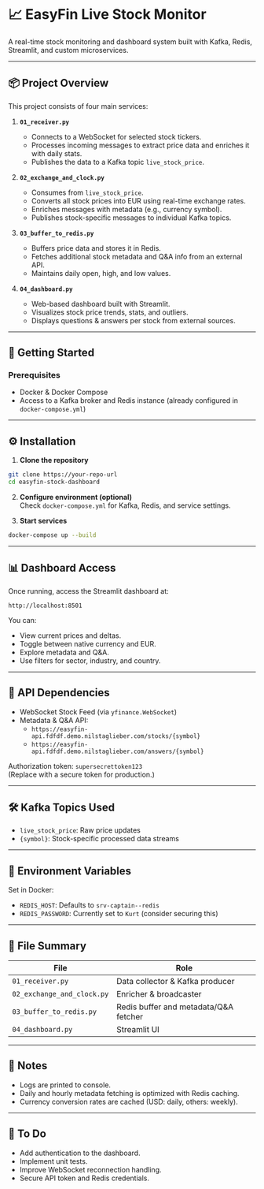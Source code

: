 
# 📈 EasyFin Live Stock Monitor

A real-time stock monitoring and dashboard system built with Kafka, Redis, Streamlit, and custom microservices.

---

## 📦 Project Overview

This project consists of four main services:

1. **`01_receiver.py`**  
   - Connects to a WebSocket for selected stock tickers.
   - Processes incoming messages to extract price data and enriches it with daily stats.
   - Publishes the data to a Kafka topic `live_stock_price`.

2. **`02_exchange_and_clock.py`**  
   - Consumes from `live_stock_price`.
   - Converts all stock prices into EUR using real-time exchange rates.
   - Enriches messages with metadata (e.g., currency symbol).
   - Publishes stock-specific messages to individual Kafka topics.

3. **`03_buffer_to_redis.py`**  
   - Buffers price data and stores it in Redis.
   - Fetches additional stock metadata and Q&A info from an external API.
   - Maintains daily open, high, and low values.

4. **`04_dashboard.py`**  
   - Web-based dashboard built with Streamlit.
   - Visualizes stock price trends, stats, and outliers.
   - Displays questions & answers per stock from external sources.

---

## 🚀 Getting Started

### Prerequisites

- Docker & Docker Compose
- Access to a Kafka broker and Redis instance (already configured in `docker-compose.yml`)

---

## ⚙️ Installation

1. **Clone the repository**

```bash
git clone https://your-repo-url
cd easyfin-stock-dashboard
```

2. **Configure environment (optional)**  
   Check `docker-compose.yml` for Kafka, Redis, and service settings.

3. **Start services**

```bash
docker-compose up --build
```

---

## 📊 Dashboard Access

Once running, access the Streamlit dashboard at:

```
http://localhost:8501
```

You can:

- View current prices and deltas.
- Toggle between native currency and EUR.
- Explore metadata and Q&A.
- Use filters for sector, industry, and country.

---

## 🧪 API Dependencies

- WebSocket Stock Feed (via `yfinance.WebSocket`)
- Metadata & Q&A API:
  - `https://easyfin-api.fdfdf.demo.nilstaglieber.com/stocks/{symbol}`
  - `https://easyfin-api.fdfdf.demo.nilstaglieber.com/answers/{symbol}`

Authorization token: `supersecrettoken123`  
(Replace with a secure token for production.)

---

## 🛠️ Kafka Topics Used

- `live_stock_price`: Raw price updates
- `{symbol}`: Stock-specific processed data streams

---

## 🔐 Environment Variables

Set in Docker:

- `REDIS_HOST`: Defaults to `srv-captain--redis`
- `REDIS_PASSWORD`: Currently set to `Kurt` (consider securing this)

---

## 📁 File Summary

| File | Role |
|------|------|
| `01_receiver.py` | Data collector & Kafka producer |
| `02_exchange_and_clock.py` | Enricher & broadcaster |
| `03_buffer_to_redis.py` | Redis buffer and metadata/Q&A fetcher |
| `04_dashboard.py` | Streamlit UI |

---

## 🧼 Notes

- Logs are printed to console.
- Daily and hourly metadata fetching is optimized with Redis caching.
- Currency conversion rates are cached (USD: daily, others: weekly).

---

## 🧩 To Do

- Add authentication to the dashboard.
- Implement unit tests.
- Improve WebSocket reconnection handling.
- Secure API token and Redis credentials.
